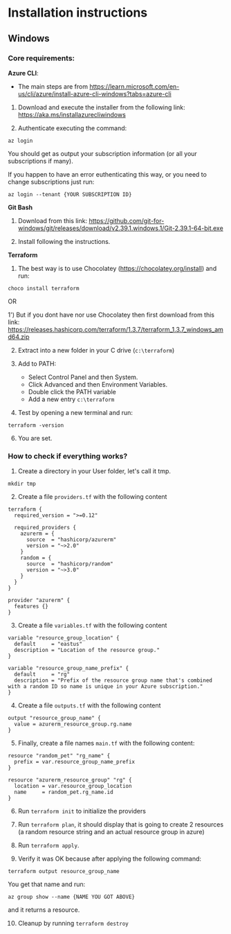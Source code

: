 # Installation instructions

## Windows

### Core requirements:

**Azure CLI**:

- The main steps are from https://learn.microsoft.com/en-us/cli/azure/install-azure-cli-windows?tabs=azure-cli

1) Download and execute the installer from the following link: https://aka.ms/installazurecliwindows

2) Authenticate executing the command:

`az login`

You should get as output your subscription information (or all your subscriptions if many).

If you happen to have an error euthenticating this way, or you need to change subscriptions just run:

`az login --tenant {YOUR SUBSCRIPTION ID}`

**Git Bash**

1) Download from this link: https://github.com/git-for-windows/git/releases/download/v2.39.1.windows.1/Git-2.39.1-64-bit.exe

2) Install following the instructions.

**Terraform**


1) The best way is to use Chocolatey (https://chocolatey.org/install) and run:

`choco install terraform`

OR

1') But if you dont have nor use Chocolatey then first download from this link: https://releases.hashicorp.com/terraform/1.3.7/terraform_1.3.7_windows_amd64.zip

2) Extract into a new folder in your C drive (`c:\terraform`)

3) Add to PATH:

    - Select Control Panel and then System.
    - Click Advanced and then Environment Variables.
    - Double click the PATH variable
    - Add a new entry `c:\terraform`

4) Test by opening a new terminal and run:

`terraform -version`

6) You are set.

### How to check if everything works?

1) Create a directory in your User folder, let's call it tmp.

`mkdir tmp`

2) Create a file `providers.tf` with the following content

```
terraform {
  required_version = ">=0.12"

  required_providers {
    azurerm = {
      source  = "hashicorp/azurerm"
      version = "~>2.0"
    }
    random = {
      source  = "hashicorp/random"
      version = "~>3.0"
    }
  }
}

provider "azurerm" {
  features {}
}
```

3) Create a file `variables.tf` with the following content

```
variable "resource_group_location" {
  default     = "eastus"
  description = "Location of the resource group."
}

variable "resource_group_name_prefix" {
  default     = "rg"
  description = "Prefix of the resource group name that's combined with a random ID so name is unique in your Azure subscription."
}
```

4) Create a file `outputs.tf` with the following content

```
output "resource_group_name" {
  value = azurerm_resource_group.rg.name
}
```

5) Finally, create a file names `main.tf` with the following content:

```
resource "random_pet" "rg_name" {
  prefix = var.resource_group_name_prefix
}

resource "azurerm_resource_group" "rg" {
  location = var.resource_group_location
  name     = random_pet.rg_name.id
}
```

6) Run `terraform init` to initialize the providers

7) Run `terraform plan`, it should display that is going to create 2 resources (a random resource string and an actual resource group in azure)

8) Run `terraform apply`.

9) Verify it was OK because after applying the following command:

`terraform output resource_group_name`

You get that name and run:

`az group show --name {NAME YOU GOT ABOVE}`

and it returns a resource.

10) Cleanup by running `terraform destroy`

